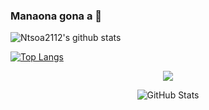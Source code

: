 ### Manaona gona a 👋

![Ntsoa2112's github stats](https://github-readme-stats.vercel.app/api?username=Ntsoa2112&theme=react&show_icons=true&line_height=20&locale=fr&include_all_commits=true&count_private=true)

[![Top Langs](https://github-readme-stats.vercel.app/api/top-langs/?username=Ntsoa2112&theme=react&layout=compact&langs_count=10&hide=html)](https://github.com/anuraghazra/github-readme-stats)

<p align=center>  
  <strong>
      <img src='https://komarev.com/ghpvc/?username=ntsoa2112&color=008080'>
  </strong> 
<p>

<div>
  <p align="center">
    <img src="https://github-readme-streak-stats.herokuapp.com?user=ntsoa2112&theme=solarized-dark&theme=leafy&ring=047884&sideNums=06ACBD&dates=06ACBD&currStreakNum=08E8FF&currStreakLabel=08E8FF&background=ffffff00&hide_border=true&stroke=ffffff00" alt="GitHub Stats" /> <br/><br/>
  </p>
</div>
